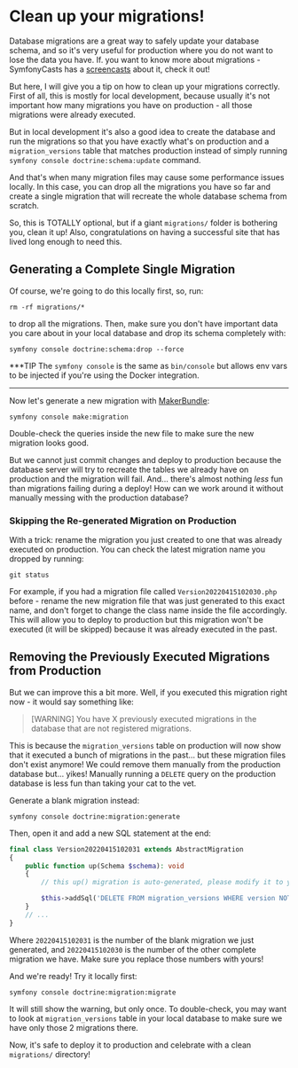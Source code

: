# Clean up your migrations!

Database migrations are a great way to safely update your database schema,
and so it's very useful for production where you do not want to lose the data
you have. If. you want to know more about migrations - SymfonyCasts has a
[screencasts](https://symfonycasts.com/screencast/symfony-doctrine/migrations)
about it, check it out!

But here, I will give you a tip on how to clean up your migrations correctly.
First of all, this is mostly for local development, because usually it's not
important how many migrations you have on production - all those migrations
were already executed.

But in local development it's also a good idea to create the database and run
the migrations so that you have exactly what's on production and a `migration_versions`
table that matches production instead of simply running `symfony console doctrine:schema:update`
command.

And that's when many migration files may cause some performance issues locally.
In this case, you can drop all the migrations you have so far and create a single
migration that will recreate the whole database schema from scratch.

So, this is TOTALLY optional, but if a giant `migrations/` folder is bothering you,
clean it up! Also, congratulations on having a successful site that has lived
long enough to need this.

## Generating a Complete Single Migration

Of course, we're going to do this locally first, so, run:

```terminal
rm -rf migrations/*
```

to drop all the migrations. Then, make sure you don't have important data
you care about in your local database and drop its schema completely with:

```terminal
symfony console doctrine:schema:drop --force
```

***TIP
The `symfony console` is the same as `bin/console` but allows env vars to be injected
if you're using the Docker integration.
***

Now let's generate a new migration with
[MakerBundle](https://symfonycasts.com/screencast/symfony-fundamentals/maker-command):

```terminal
symfony console make:migration
```

Double-check the queries inside the new file to make sure the new migration looks good.

But we cannot just commit changes and deploy to production because the database server
will try to recreate the tables we already have on production and the migration will fail.
And... there's almost nothing *less* fun than migrations failing during a deploy!
How can we work around it without manually messing with the production database?

### Skipping the Re-generated Migration on Production

With a trick: rename the migration you just created to one that was already executed on
production. You can check the latest migration name you dropped by running:

```terminal
git status
```

For example, if you had a migration file called `Version20220415102030.php`
before - rename the new migration file that was just generated to this exact name,
and don't forget to change the class name inside the file accordingly. This will
allow you to deploy to production but this migration won't be executed
(it will be skipped) because it was already executed in the past.

## Removing the Previously Executed Migrations from Production

But we can improve this a bit more. Well, if you executed this migration right
now - it would say something like:

> [WARNING] You have X previously executed migrations in the database that are not
> registered migrations.

This is because the `migration_versions` table on production will now show that it
executed a bunch of migrations in the past... but these migration files don't exist
anymore! We could remove them manually from the production database but... yikes!
Manually running a `DELETE` query on the production database is less fun than taking
your cat to the vet.

Generate a blank migration instead:

```terminal
symfony console doctrine:migration:generate
```

Then, open it and add a new SQL statement at the end:

```php
final class Version20220415102031 extends AbstractMigration
{
    public function up(Schema $schema): void
    {
        // this up() migration is auto-generated, please modify it to your needs

        $this->addSql('DELETE FROM migration_versions WHERE version NOT LIKE "%20220415102030" AND version NOT LIKE "%20220415102031"');
    }
    // ...
}
```

Where `20220415102031` is the number of the blank migration we just generated,
and `20220415102030` is the number of the other complete migration we have.
Make sure you replace those numbers with yours!

And we're ready! Try it locally first:

```terminal
symfony console doctrine:migration:migrate
```

It will still show the warning, but only once. To double-check, you may want
to look at `migration_versions` table in your local database to make sure
we have only those 2 migrations there.

Now, it's safe to deploy it to production and celebrate with a clean `migrations/`
directory!
